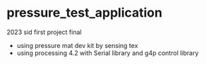# pressure_test_application
2023 sid first project final

- using pressure mat dev kit by sensing tex
- using processing 4.2 with Serial library and g4p control library
